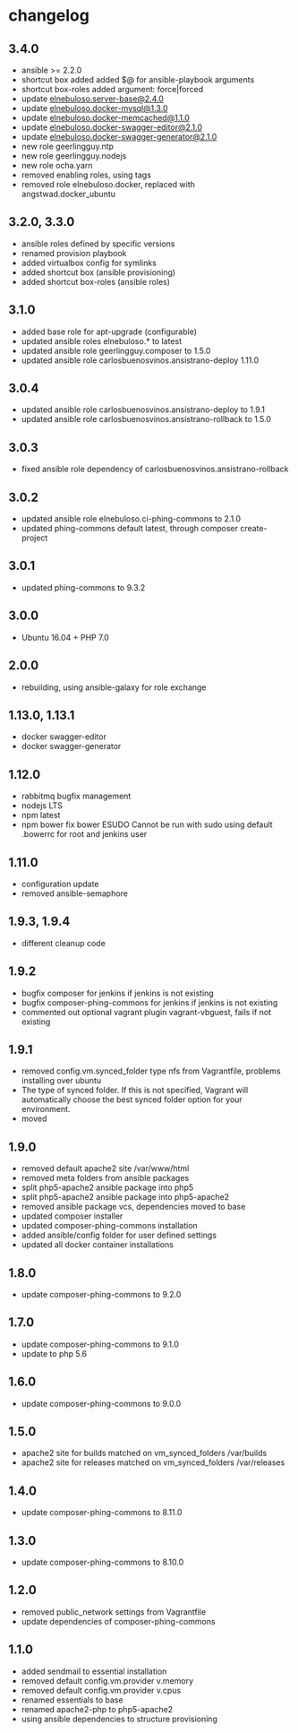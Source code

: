 # changelog

## 3.4.0

- ansible >= 2.2.0
- shortcut box added added $@ for ansible-playbook arguments
- shortcut box-roles added argument: force|forced
- update elnebuloso.server-base@2.4.0
- update elnebuloso.docker-mysql@1.3.0
- update elnebuloso.docker-memcached@1.1.0
- update elnebuloso.docker-swagger-editor@2.1.0
- update elnebuloso.docker-swagger-generator@2.1.0
- new role geerlingguy.ntp
- new role geerlingguy.nodejs
- new role ocha.yarn
- removed enabling roles, using tags
- removed role elnebuloso.docker, replaced with angstwad.docker_ubuntu

## 3.2.0, 3.3.0

- ansible roles defined by specific versions
- renamed provision playbook
- added virtualbox config for symlinks
- added shortcut box (ansible provisioning)
- added shortcut box-roles (ansible roles)

## 3.1.0

- added base role for apt-upgrade (configurable)
- updated ansible roles elnebuloso.* to latest
- updated ansible role geerlingguy.composer to 1.5.0
- updated ansible role carlosbuenosvinos.ansistrano-deploy 1.11.0

## 3.0.4

- updated ansible role carlosbuenosvinos.ansistrano-deploy to 1.9.1
- updated ansible role carlosbuenosvinos.ansistrano-rollback to 1.5.0

## 3.0.3

- fixed ansible role dependency of carlosbuenosvinos.ansistrano-rollback

## 3.0.2

- updated ansible role elnebuloso.ci-phing-commons to 2.1.0
- updated phing-commons default latest, through composer create-project

## 3.0.1

- updated phing-commons to 9.3.2

## 3.0.0

- Ubuntu 16.04 + PHP 7.0

## 2.0.0

- rebuilding, using ansible-galaxy for role exchange

## 1.13.0, 1.13.1

- docker swagger-editor
- docker swagger-generator

## 1.12.0

- rabbitmq bugfix management
- nodejs LTS
- npm latest
- npm bower fix bower ESUDO Cannot be run with sudo using default .bowerrc for root and jenkins user

## 1.11.0

- configuration update
- removed ansible-semaphore

## 1.9.3, 1.9.4

- different cleanup code

## 1.9.2

- bugfix composer for jenkins if jenkins is not existing
- bugfix composer-phing-commons for jenkins if jenkins is not existing
- commented out optional vagrant plugin vagrant-vbguest, fails if not existing

## 1.9.1

- removed config.vm.synced_folder type nfs from Vagrantfile, problems installing over ubuntu
- The type of synced folder. If this is not specified, Vagrant will automatically choose the best synced folder option for your environment.
- moved 

## 1.9.0

- removed default apache2 site /var/www/html
- removed meta folders from ansible packages
- split php5-apache2 ansible package into php5
- split php5-apache2 ansible package into php5-apache2
- removed ansible package vcs, dependencies moved to base
- updated composer installer
- updated composer-phing-commons installation
- added ansible/config folder for user defined settings
- updated all docker container installations

## 1.8.0

* update composer-phing-commons to 9.2.0

## 1.7.0

* update composer-phing-commons to 9.1.0
* update to php 5.6

## 1.6.0

* update composer-phing-commons to 9.0.0

## 1.5.0

* apache2 site for builds matched on vm_synced_folders /var/builds
* apache2 site for releases matched on vm_synced_folders /var/releases

## 1.4.0

* update composer-phing-commons to 8.11.0

## 1.3.0

* update composer-phing-commons to 8.10.0

## 1.2.0

* removed public_network settings from Vagrantfile
* update dependencies of composer-phing-commons

## 1.1.0

* added sendmail to essential installation
* removed default config.vm.provider v.memory
* removed default config.vm.provider v.cpus
* renamed essentials to base
* renamed apache2-php to php5-apache2
* using ansible dependencies to structure provisioning